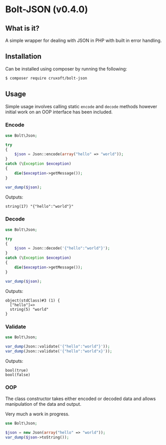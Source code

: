 # Bolt-JSON (v0.4.0)

## What is it?

A simple wrapper for dealing with JSON in PHP with built in error handling.

## Installation

Can be installed using composer by running the following:

```sh
$ composer require cruxoft/bolt-json
```

## Usage

Simple usage involves calling static `encode` and `decode` methods however initial work on an OOP interface has been included.

### Encode

```php
use Bolt\Json;

try
{
    $json = Json::encode(array("hello" => "world"));
}
catch (\Exception $exception)
{
    die($exception->getMessage());
}

var_dump($json);
```

Outputs: 

```
string(17) "{"hello":"world"}"
```

### Decode

```php
use Bolt\Json;

try
{
    $json = Json::decode('{"hello":"world"}');
}
catch (\Exception $exception)
{
    die($exception->getMessage());
}

var_dump($json);
```

Outputs:

```
object(stdClass)#3 (1) {
  ["hello"]=>
  string(5) "world"
}
```

### Validate

```php
use Bolt\Json;

var_dump(Json::validate('{"hello":"world"}'));
var_dump(Json::validate('{"hello":"world"x}'));
```

Outputs:

```
bool(true)
bool(false)
```

### OOP

The class constructor takes either encoded or decoded data and allows manipulation of the data and output.

Very much a work in progress.

```php
use Bolt\Json;

$json = new Json(array("hello" => "world"));
var_dump($json->toString());
```
